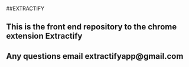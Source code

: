 ##EXTRACTIFY

<h2>This is the front end repository to the chrome extension Extractify</h2>
<h2>Any questions email extractifyapp@gmail.com</h2>